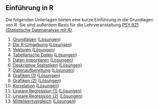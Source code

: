 ## Einführung in R

Die folgenden Unterlagen bieten eine kurze Einführung in die Grundlagen von R. Sie sind außerdem Basis für die Lehrveranstaltung [PSY.921 (Statistische Datenanalyse mit R)](https://online.uni-graz.at/kfu_online/pl/ui/$ctx/wbLv.wbShowLVDetail?pStpSpNr=738644&pSpracheNr=1).

1. [Grundlagen](https://quartopub.com/sites/cbrnr/r-22w-01) ([Lösungen](https://quartopub.com/sites/cbrnr/r-22w-01-solutions))
2. [Die R-Umgebung](https://quartopub.com/sites/cbrnr/r-22w-02) ([Lösungen](https://quartopub.com/sites/cbrnr/r-22w-02-solutions))
3. [Vektoren](https://quartopub.com/sites/cbrnr/r-22w-03) ([Lösungen](https://quartopub.com/sites/cbrnr/r-22w-03-solutions))
4. [Tabellarische Daten](https://quartopub.com/sites/cbrnr/r-22w-04) ([Lösungen](https://quartopub.com/sites/cbrnr/r-22w-04-solutions))
5. [Daten importieren](https://quartopub.com/sites/cbrnr/r-22w-05) ([Lösungen](https://quartopub.com/sites/cbrnr/r-22w-05-solutions))
6. [Deskriptive Statistiken](https://quartopub.com/sites/cbrnr/r-22w-06) ([Lösungen](https://quartopub.com/sites/cbrnr/r-22w-06-solutions))
7. [Datenaufbereitung](https://quartopub.com/sites/cbrnr/r-22w-07) ([Lösungen](https://quartopub.com/sites/cbrnr/r-22w-07-solutions))
8. [Grafiken (1)](https://quartopub.com/sites/cbrnr/r-22w-08) ([Lösungen](https://quartopub.com/sites/cbrnr/r-22w-08-solutions))
9. [Grafiken (2)](https://quartopub.com/sites/cbrnr/r-22w-09) ([Lösungen](https://quartopub.com/sites/cbrnr/r-22w-09-solutions))
10. [Korrelation](https://quartopub.com/sites/cbrnr/r-22w-10) ([Lösungen](https://quartopub.com/sites/cbrnr/r-22w-10-solutions))
11. [Lineare Regression (1)](https://quartopub.com/sites/cbrnr/r-22w-11) ([Lösungen](https://quartopub.com/sites/cbrnr/r-22w-11-solutions))
12. [Lineare Regression (2)](https://quartopub.com/sites/cbrnr/r-22w-12) ([Lösungen](https://quartopub.com/sites/cbrnr/r-22w-12-solutions))
13. [Mittelwertvergleich](https://quartopub.com/sites/cbrnr/r-22w-13) ([Lösungen](https://quartopub.com/sites/cbrnr/r-22w-13-solutions))
